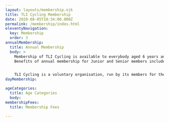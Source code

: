 ```yaml
---
layout: layouts/membership.njk
title: TLI Cycling Membership
date: 2020-08-05T10:34:00.000Z
permalink: /membership/index.html
eleventyNavigation:
  key: Membership
  order: 3
annualMembership:
  title: Annual Membership
  body: >
    Membership of TLI Cycling is available to everybody aged 6 years and over and costs £20 for those aged 16 and over, £10 for those aged under 16 years of age, £10 Associate membership (non racing members). Full membership is on an annual basis, with the year commencing on the 1st of January, and is mandatory if you wish to compete in events on the open road.
    Benefits of annual membership for Junior and Senior members include public limited liability cover while out training and while involved in other TLI Cycling recognised activities such as club riding. It does not cover commuting and/or travelling between home and a place of work.


    TLI Cycling is a voluntary organisation, run by its members for the benefit of our members and as such, as a member, you are expected to be involved in our day to day activities and may be required to at least occasionally help out with the organisation or marshalling of events.
dayMembership:

ageCategories:
  title: Age Categories
  body:
membershipFees:
  title: Membership Fees

---
```

